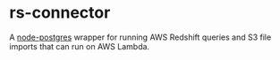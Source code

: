 # rs-connector
A [node-postgres](https://github.com/brianc/node-postgres) wrapper for running AWS Redshift queries and S3 file imports that can run on AWS Lambda.